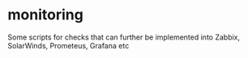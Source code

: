 # monitoring
Some scripts for checks that can further be implemented into Zabbix, SolarWinds, Prometeus, Grafana etc
